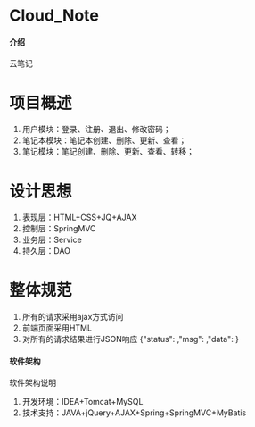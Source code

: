 # Cloud_Note

#### 介绍
云笔记
# 项目概述
1. 用户模块：登录、注册、退出、修改密码；
2. 笔记本模块：笔记本创建、删除、更新、查看；
3. 笔记模块：笔记创建、删除、更新、查看、转移；

# 设计思想
1. 表现层：HTML+CSS+JQ+AJAX
2. 控制层：SpringMVC
3. 业务层：Service
4. 持久层：DAO

# 整体规范
1. 所有的请求采用ajax方式访问
2. 前端页面采用HTML
3. 对所有的请求结果进行JSON响应
	{"status":	,"msg":	,"data":	}
#### 软件架构
软件架构说明
1.  开发环境：IDEA+Tomcat+MySQL
2.  技术支持：JAVA+jQuery+AJAX+Spring+SpringMVC+MyBatis

